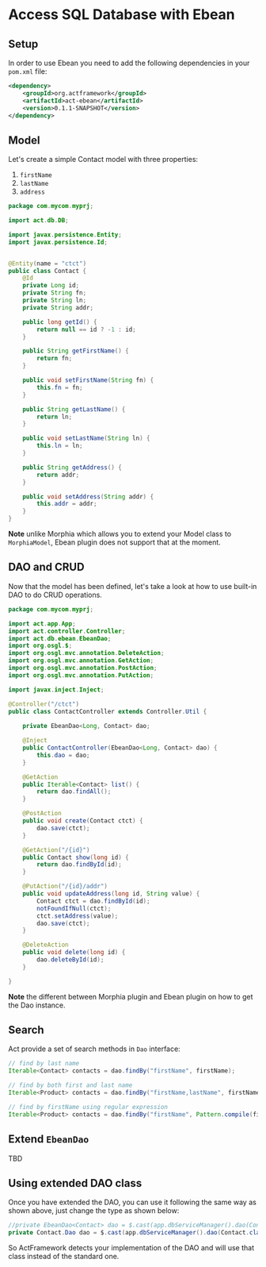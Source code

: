 # Access SQL Database with Ebean

## Setup

In order to use Ebean you need to add the following dependencies in your `pom.xml` file:

```xml
<dependency>
    <groupId>org.actframework</groupId>
    <artifactId>act-ebean</artifactId>
    <version>0.1.1-SNAPSHOT</version>
</dependency>
```

## Model

Let's create a simple Contact model with three properties:

1. `firstName`
1. `lastName`
1. `address`

```java
package com.mycom.myprj;

import act.db.DB;

import javax.persistence.Entity;
import javax.persistence.Id;


@Entity(name = "ctct")
public class Contact {
    @Id
    private Long id;
    private String fn;
    private String ln;
    private String addr;

    public long getId() {
        return null == id ? -1 : id;
    }

    public String getFirstName() {
        return fn;
    }

    public void setFirstName(String fn) {
        this.fn = fn;
    }

    public String getLastName() {
        return ln;
    }

    public void setLastName(String ln) {
        this.ln = ln;
    }

    public String getAddress() {
        return addr;
    }

    public void setAddress(String addr) {
        this.addr = addr;
    }
}
```

**Note** unlike Morphia which allows you to extend your Model class to `MorphiaModel`, Ebean plugin does not support that at the moment.

## DAO and CRUD

Now that the model has been defined, let's take a look at how to use built-in DAO to do CRUD operations.

```java
package com.mycom.myprj;

import act.app.App;
import act.controller.Controller;
import act.db.ebean.EbeanDao;
import org.osgl.$;
import org.osgl.mvc.annotation.DeleteAction;
import org.osgl.mvc.annotation.GetAction;
import org.osgl.mvc.annotation.PostAction;
import org.osgl.mvc.annotation.PutAction;

import javax.inject.Inject;

@Controller("/ctct")
public class ContactController extends Controller.Util {
    
    private EbeanDao<Long, Contact> dao;

    @Inject
    public ContactController(EbeanDao<Long, Contact> dao) {
        this.dao = dao;
    }

    @GetAction
    public Iterable<Contact> list() {
        return dao.findAll();
    }

    @PostAction
    public void create(Contact ctct) {
        dao.save(ctct);
    }

    @GetAction("/{id}")
    public Contact show(long id) {
        return dao.findById(id);
    }

    @PutAction("/{id}/addr")
    public void updateAddress(long id, String value) {
        Contact ctct = dao.findById(id);
        notFoundIfNull(ctct);
        ctct.setAddress(value);
        dao.save(ctct);
    }

    @DeleteAction
    public void delete(long id) {
        dao.deleteById(id);
    }

}
```

**Note** the different between Morphia plugin and Ebean plugin on how to get the Dao instance.

## Search

Act provide a set of search methods in `Dao` interface:

```java
// find by last name
Iterable<Contact> contacts = dao.findBy("firstName", firstName);

// find by both first and last name
Iterable<Product> contacts = dao.findBy("firstName,lastName", firstName, lastName);

// find by firstName using regular expression
Iterable<Product> contacts = dao.findBy("firstName", Pattern.compile(firstName));
```

## Extend `EbeanDao`
TBD

## Using extended DAO class

Once you have extended the DAO, you can use it following the same way as shown above, just change the type as shown below:

```java
//private EbeanDao<Contact> dao = $.cast(app.dbServiceManager().dao(Contact.class));
private Contact.Dao dao = $.cast(app.dbServiceManager().dao(Contact.class));
```

So ActFramework detects your implementation of the DAO and will use that class instead of the standard one.